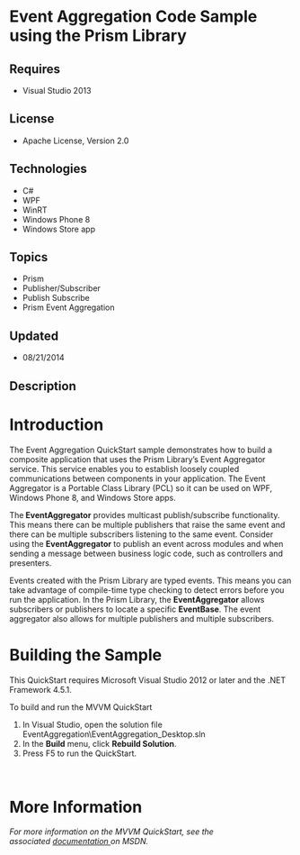 # Event Aggregation Code Sample using the Prism Library
## Requires
- Visual Studio 2013
## License
- Apache License, Version 2.0
## Technologies
- C#
- WPF
- WinRT
- Windows Phone 8
- Windows Store app
## Topics
- Prism
- Publisher/Subscriber
- Publish Subscribe
- Prism Event Aggregation
## Updated
- 08/21/2014
## Description

<h1>Introduction</h1>
<p>The Event Aggregation QuickStart sample demonstrates how to build a composite application that uses the Prism Library&rsquo;s Event Aggregator service. This service enables you to establish loosely coupled communications between components in your application.
 The Event Aggregator is a Portable Class Library (PCL) so it can be used on WPF, Windows Phone 8, and Windows Store apps.</p>
<p>The<strong> EventAggregator</strong> provides multicast publish/subscribe functionality. This means there can be multiple publishers that raise the same event and there can be multiple subscribers listening to the same event. Consider using the
<strong>EventAggregator</strong> to publish an event across modules and when sending a message between business logic code, such as controllers and presenters.&nbsp;</p>
<p>Events created with the Prism Library are typed events. This means you can take advantage of compile-time type checking to detect errors before you run the application. In the Prism Library, the
<strong>EventAggregator</strong> allows subscribers or publishers to locate a specific
<strong>EventBase</strong>. The event aggregator also allows for multiple publishers and multiple subscribers.</p>
<h1><span>Building the Sample</span></h1>
<p class="ppBodyText">This QuickStart requires Microsoft Visual Studio 2012 or later and the .NET Framework 4.5.1.</p>
<p class="ppProcedureStart">To build and run the MVVM QuickStart</p>
<ol>
<li>In Visual Studio, open the solution file EventAggregation\EventAggregation_Desktop.sln
</li><li>In the&nbsp;<strong>Build</strong>&nbsp;menu, click&nbsp;<strong>Rebuild Solution</strong>.
</li><li>Press F5 to run the QuickStart. </li></ol>
<p>&nbsp;</p>
<ul>
</ul>
<h1>More Information</h1>
<p><em><em>For more information on the MVVM QuickStart, see the associated&nbsp;<a href="http://aka.ms/prism-wpf-QSEADoc">documentation&nbsp;</a>on MSDN.&nbsp;</em></em></p>
